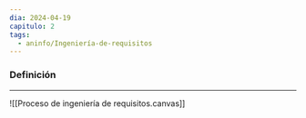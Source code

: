 ```yaml
---
dia: 2024-04-19
capitulo: 2
tags:
  - aninfo/Ingeniería-de-requisitos
---
```

### Definición
---
![[Proceso de ingeniería de requisitos.canvas]]